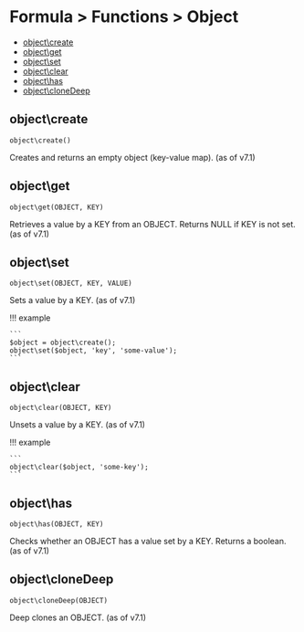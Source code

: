 # Formula > Functions > Object

* [object\create](#objectcreate)
* [object\get](#objectget)
* [object\set](#objectset)
* [object\clear](#objectclear)
* [object\has](#objecthas)
* [object\cloneDeep](#objectclonedeep)

## object\create

`object\create()`

Creates and returns an empty object (key-value map). (as of v7.1)

## object\get

`object\get(OBJECT, KEY)`

Retrieves a value by a KEY from an OBJECT. Returns NULL if KEY is not set. (as of v7.1)

## object\set

`object\set(OBJECT, KEY, VALUE)`

Sets a value by a KEY. (as of v7.1)

!!! example

    ```
    $object = object\create();
    object\set($object, 'key', 'some-value');
    ```

## object\clear

`object\clear(OBJECT, KEY)`

Unsets a value by a KEY. (as of v7.1)

!!! example

    ```
    object\clear($object, 'some-key');
    ```

## object\has

`object\has(OBJECT, KEY)`

Checks whether an OBJECT has a value set by a KEY. Returns a boolean. (as of v7.1)


## object\cloneDeep

`object\cloneDeep(OBJECT)`

Deep clones an OBJECT. (as of v7.1)
